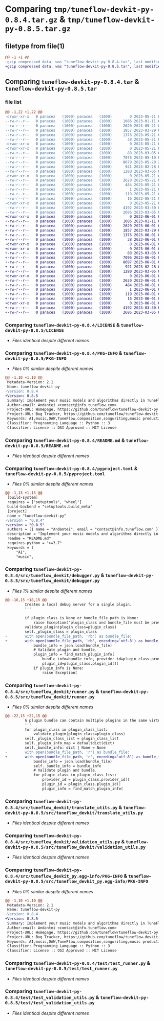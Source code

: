 # Comparing `tmp/tuneflow-devkit-py-0.8.4.tar.gz` & `tmp/tuneflow-devkit-py-0.8.5.tar.gz`

## filetype from file(1)

```diff
@@ -1 +1 @@
-gzip compressed data, was "tuneflow-devkit-py-0.8.4.tar", last modified: Sun May 21 00:58:35 2023, max compression
+gzip compressed data, was "tuneflow-devkit-py-0.8.5.tar", last modified: Thu Jun  1 00:26:45 2023, max compression
```

## Comparing `tuneflow-devkit-py-0.8.4.tar` & `tuneflow-devkit-py-0.8.5.tar`

### file list

```diff
@@ -1,22 +1,22 @@
-drwxr-xr-x   0 panacea   (1000) panacea   (1000)        0 2023-05-21 00:58:35.837463 tuneflow-devkit-py-0.8.4/
--rw-r--r--   0 panacea   (1000) panacea   (1000)     1086 2023-01-11 08:37:26.000000 tuneflow-devkit-py-0.8.4/LICENSE
--rw-r--r--   0 panacea   (1000) panacea   (1000)     2620 2023-05-21 00:58:35.837463 tuneflow-devkit-py-0.8.4/PKG-INFO
--rw-r--r--   0 panacea   (1000) panacea   (1000)     1857 2023-03-29 06:56:17.000000 tuneflow-devkit-py-0.8.4/README.md
--rw-r--r--   0 panacea   (1000) panacea   (1000)     1376 2023-05-21 00:53:55.000000 tuneflow-devkit-py-0.8.4/pyproject.toml
--rw-r--r--   0 panacea   (1000) panacea   (1000)       38 2023-05-21 00:58:35.837463 tuneflow-devkit-py-0.8.4/setup.cfg
-drwxr-xr-x   0 panacea   (1000) panacea   (1000)        0 2023-05-21 00:58:35.827463 tuneflow-devkit-py-0.8.4/src/
-drwxr-xr-x   0 panacea   (1000) panacea   (1000)        0 2023-05-21 00:58:35.837463 tuneflow-devkit-py-0.8.4/src/tuneflow_devkit/
--rw-r--r--   0 panacea   (1000) panacea   (1000)       88 2023-03-05 07:33:21.000000 tuneflow-devkit-py-0.8.4/src/tuneflow_devkit/__init__.py
--rw-r--r--   0 panacea   (1000) panacea   (1000)     7078 2023-05-10 04:50:11.000000 tuneflow-devkit-py-0.8.4/src/tuneflow_devkit/debugger.py
--rw-r--r--   0 panacea   (1000) panacea   (1000)     8679 2023-05-20 23:50:54.000000 tuneflow-devkit-py-0.8.4/src/tuneflow_devkit/runner.py
--rw-r--r--   0 panacea   (1000) panacea   (1000)      921 2023-02-28 00:11:56.000000 tuneflow-devkit-py-0.8.4/src/tuneflow_devkit/translate_utils.py
--rw-r--r--   0 panacea   (1000) panacea   (1000)     1280 2023-03-05 07:33:30.000000 tuneflow-devkit-py-0.8.4/src/tuneflow_devkit/validation_utils.py
-drwxr-xr-x   0 panacea   (1000) panacea   (1000)        0 2023-05-21 00:58:35.837463 tuneflow-devkit-py-0.8.4/src/tuneflow_devkit_py.egg-info/
--rw-r--r--   0 panacea   (1000) panacea   (1000)     2620 2023-05-21 00:58:35.000000 tuneflow-devkit-py-0.8.4/src/tuneflow_devkit_py.egg-info/PKG-INFO
--rw-r--r--   0 panacea   (1000) panacea   (1000)      484 2023-05-21 00:58:35.000000 tuneflow-devkit-py-0.8.4/src/tuneflow_devkit_py.egg-info/SOURCES.txt
--rw-r--r--   0 panacea   (1000) panacea   (1000)        1 2023-05-21 00:58:35.000000 tuneflow-devkit-py-0.8.4/src/tuneflow_devkit_py.egg-info/dependency_links.txt
--rw-r--r--   0 panacea   (1000) panacea   (1000)      119 2023-05-21 00:58:35.000000 tuneflow-devkit-py-0.8.4/src/tuneflow_devkit_py.egg-info/requires.txt
--rw-r--r--   0 panacea   (1000) panacea   (1000)       16 2023-05-21 00:58:35.000000 tuneflow-devkit-py-0.8.4/src/tuneflow_devkit_py.egg-info/top_level.txt
-drwxr-xr-x   0 panacea   (1000) panacea   (1000)        0 2023-05-21 00:58:35.837463 tuneflow-devkit-py-0.8.4/test/
--rw-r--r--   0 panacea   (1000) panacea   (1000)     4192 2023-03-30 01:44:09.000000 tuneflow-devkit-py-0.8.4/test/test_runner.py
--rw-r--r--   0 panacea   (1000) panacea   (1000)     2686 2023-03-05 07:52:40.000000 tuneflow-devkit-py-0.8.4/test/test_validation_utils.py
+drwxr-xr-x   0 panacea   (1000) panacea   (1000)        0 2023-06-01 00:26:45.838805 tuneflow-devkit-py-0.8.5/
+-rw-r--r--   0 panacea   (1000) panacea   (1000)     1086 2023-01-11 08:37:26.000000 tuneflow-devkit-py-0.8.5/LICENSE
+-rw-r--r--   0 panacea   (1000) panacea   (1000)     2620 2023-06-01 00:26:45.838805 tuneflow-devkit-py-0.8.5/PKG-INFO
+-rw-r--r--   0 panacea   (1000) panacea   (1000)     1857 2023-03-29 06:56:17.000000 tuneflow-devkit-py-0.8.5/README.md
+-rw-r--r--   0 panacea   (1000) panacea   (1000)     1376 2023-06-01 00:26:18.000000 tuneflow-devkit-py-0.8.5/pyproject.toml
+-rw-r--r--   0 panacea   (1000) panacea   (1000)       38 2023-06-01 00:26:45.838805 tuneflow-devkit-py-0.8.5/setup.cfg
+drwxr-xr-x   0 panacea   (1000) panacea   (1000)        0 2023-06-01 00:26:45.828805 tuneflow-devkit-py-0.8.5/src/
+drwxr-xr-x   0 panacea   (1000) panacea   (1000)        0 2023-06-01 00:26:45.838805 tuneflow-devkit-py-0.8.5/src/tuneflow_devkit/
+-rw-r--r--   0 panacea   (1000) panacea   (1000)       88 2023-03-05 07:33:21.000000 tuneflow-devkit-py-0.8.5/src/tuneflow_devkit/__init__.py
+-rw-r--r--   0 panacea   (1000) panacea   (1000)     7096 2023-06-01 00:19:56.000000 tuneflow-devkit-py-0.8.5/src/tuneflow_devkit/debugger.py
+-rw-r--r--   0 panacea   (1000) panacea   (1000)     8697 2023-06-01 00:19:06.000000 tuneflow-devkit-py-0.8.5/src/tuneflow_devkit/runner.py
+-rw-r--r--   0 panacea   (1000) panacea   (1000)      921 2023-02-28 00:11:56.000000 tuneflow-devkit-py-0.8.5/src/tuneflow_devkit/translate_utils.py
+-rw-r--r--   0 panacea   (1000) panacea   (1000)     1280 2023-03-05 07:33:30.000000 tuneflow-devkit-py-0.8.5/src/tuneflow_devkit/validation_utils.py
+drwxr-xr-x   0 panacea   (1000) panacea   (1000)        0 2023-06-01 00:26:45.838805 tuneflow-devkit-py-0.8.5/src/tuneflow_devkit_py.egg-info/
+-rw-r--r--   0 panacea   (1000) panacea   (1000)     2620 2023-06-01 00:26:45.000000 tuneflow-devkit-py-0.8.5/src/tuneflow_devkit_py.egg-info/PKG-INFO
+-rw-r--r--   0 panacea   (1000) panacea   (1000)      484 2023-06-01 00:26:45.000000 tuneflow-devkit-py-0.8.5/src/tuneflow_devkit_py.egg-info/SOURCES.txt
+-rw-r--r--   0 panacea   (1000) panacea   (1000)        1 2023-06-01 00:26:45.000000 tuneflow-devkit-py-0.8.5/src/tuneflow_devkit_py.egg-info/dependency_links.txt
+-rw-r--r--   0 panacea   (1000) panacea   (1000)      119 2023-06-01 00:26:45.000000 tuneflow-devkit-py-0.8.5/src/tuneflow_devkit_py.egg-info/requires.txt
+-rw-r--r--   0 panacea   (1000) panacea   (1000)       16 2023-06-01 00:26:45.000000 tuneflow-devkit-py-0.8.5/src/tuneflow_devkit_py.egg-info/top_level.txt
+drwxr-xr-x   0 panacea   (1000) panacea   (1000)        0 2023-06-01 00:26:45.838805 tuneflow-devkit-py-0.8.5/test/
+-rw-r--r--   0 panacea   (1000) panacea   (1000)     4192 2023-03-30 01:44:09.000000 tuneflow-devkit-py-0.8.5/test/test_runner.py
+-rw-r--r--   0 panacea   (1000) panacea   (1000)     2686 2023-03-05 07:52:40.000000 tuneflow-devkit-py-0.8.5/test/test_validation_utils.py
```

### Comparing `tuneflow-devkit-py-0.8.4/LICENSE` & `tuneflow-devkit-py-0.8.5/LICENSE`

 * *Files identical despite different names*

### Comparing `tuneflow-devkit-py-0.8.4/PKG-INFO` & `tuneflow-devkit-py-0.8.5/PKG-INFO`

 * *Files 0% similar despite different names*

```diff
@@ -1,10 +1,10 @@
 Metadata-Version: 2.1
 Name: tuneflow-devkit-py
-Version: 0.8.4
+Version: 0.8.5
 Summary: Implement your music models and algorithms directly in TuneFlow - The next-gen DAW for the AI era
 Author-email: Andantei <contact@info.tuneflow.com>
 Project-URL: Homepage, https://github.com/tuneflow/tuneflow-devkit-py
 Project-URL: Bug Tracker, https://github.com/tuneflow/tuneflow-devkit-py/issues
 Keywords: AI,music,DAW,TuneFlow,composition,songwriting,music production,music generation,music transcription,mixing,music theory,music information retrieval,MIR,music analysis,song analysis,SDK,devkit
 Classifier: Programming Language :: Python :: 3
 Classifier: License :: OSI Approved :: MIT License
```

### Comparing `tuneflow-devkit-py-0.8.4/README.md` & `tuneflow-devkit-py-0.8.5/README.md`

 * *Files identical despite different names*

### Comparing `tuneflow-devkit-py-0.8.4/pyproject.toml` & `tuneflow-devkit-py-0.8.5/pyproject.toml`

 * *Files 0% similar despite different names*

```diff
@@ -1,13 +1,13 @@
 [build-system]
 requires = ["setuptools", "wheel"]
 build-backend = "setuptools.build_meta"
 [project]
 name = "tuneflow-devkit-py"
-version = "0.8.4"
+version = "0.8.5"
 authors = [{ name = "Andantei", email = "contact@info.tuneflow.com" }]
 description = "Implement your music models and algorithms directly in TuneFlow - The next-gen DAW for the AI era"
 readme = "README.md"
 requires-python = ">=3.7"
 keywords = [
     "AI",
     "music",
```

### Comparing `tuneflow-devkit-py-0.8.4/src/tuneflow_devkit/debugger.py` & `tuneflow-devkit-py-0.8.5/src/tuneflow_devkit/debugger.py`

 * *Files 1% similar despite different names*

```diff
@@ -18,15 +18,15 @@
         Creates a local debug server for a single plugin.
         '''
 
         if plugin_class is None or bundle_file_path is None:
             raise Exception("plugin_class and bundle_file must be provided")
         validate_plugin(plugin_class=plugin_class)
         self._plugin_class = plugin_class
-        with open(bundle_file_path, 'rb') as bundle_file:
+        with open(bundle_file_path, 'rb', encoding='utf-8') as bundle_file:
             bundle_info = json.load(bundle_file)
             # Validate plugin and bundle.
             plugin_info = find_match_plugin_info(
                 bundle_info=bundle_info, provider_id=plugin_class.provider_id(),
                 plugin_id=plugin_class.plugin_id())
             if plugin_info is None:
                 raise Exception(
```

### Comparing `tuneflow-devkit-py-0.8.4/src/tuneflow_devkit/runner.py` & `tuneflow-devkit-py-0.8.5/src/tuneflow_devkit/runner.py`

 * *Files 0% similar despite different names*

```diff
@@ -22,15 +22,15 @@
         A plugin bundle can contain multiple plugins in the same virtualenv, their information is specified in the bundle.json.
         '''
         for plugin_class in plugin_class_list:
             validate_plugin(plugin_class=plugin_class)
         self._plugin_class_list = plugin_class_list
         self._plugin_info_map = defaultdict(dict)
         self._bundle_info: dict | None = None
-        with open(bundle_file_path, 'r') as bundle_file:
+        with open(bundle_file_path, 'r', encoding='utf-8') as bundle_file:
             bundle_info = json.load(bundle_file)
             self._bundle_info = bundle_info
             # Validate plugin and bundle.
             for plugin_class in plugin_class_list:
                 provider_id = plugin_class.provider_id()
                 plugin_id = plugin_class.plugin_id()
                 plugin_info = find_match_plugin_info(
```

### Comparing `tuneflow-devkit-py-0.8.4/src/tuneflow_devkit/translate_utils.py` & `tuneflow-devkit-py-0.8.5/src/tuneflow_devkit/translate_utils.py`

 * *Files identical despite different names*

### Comparing `tuneflow-devkit-py-0.8.4/src/tuneflow_devkit/validation_utils.py` & `tuneflow-devkit-py-0.8.5/src/tuneflow_devkit/validation_utils.py`

 * *Files identical despite different names*

### Comparing `tuneflow-devkit-py-0.8.4/src/tuneflow_devkit_py.egg-info/PKG-INFO` & `tuneflow-devkit-py-0.8.5/src/tuneflow_devkit_py.egg-info/PKG-INFO`

 * *Files 0% similar despite different names*

```diff
@@ -1,10 +1,10 @@
 Metadata-Version: 2.1
 Name: tuneflow-devkit-py
-Version: 0.8.4
+Version: 0.8.5
 Summary: Implement your music models and algorithms directly in TuneFlow - The next-gen DAW for the AI era
 Author-email: Andantei <contact@info.tuneflow.com>
 Project-URL: Homepage, https://github.com/tuneflow/tuneflow-devkit-py
 Project-URL: Bug Tracker, https://github.com/tuneflow/tuneflow-devkit-py/issues
 Keywords: AI,music,DAW,TuneFlow,composition,songwriting,music production,music generation,music transcription,mixing,music theory,music information retrieval,MIR,music analysis,song analysis,SDK,devkit
 Classifier: Programming Language :: Python :: 3
 Classifier: License :: OSI Approved :: MIT License
```

### Comparing `tuneflow-devkit-py-0.8.4/test/test_runner.py` & `tuneflow-devkit-py-0.8.5/test/test_runner.py`

 * *Files identical despite different names*

### Comparing `tuneflow-devkit-py-0.8.4/test/test_validation_utils.py` & `tuneflow-devkit-py-0.8.5/test/test_validation_utils.py`

 * *Files identical despite different names*


